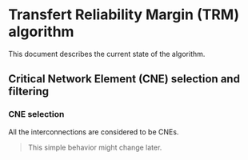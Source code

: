 # Transfert Reliability Margin (TRM) algorithm

This document describes the current state of the algorithm.

## Critical Network Element (CNE) selection and filtering

### CNE selection

All the interconnections are considered to be CNEs.
> This simple behavior might change later. 
